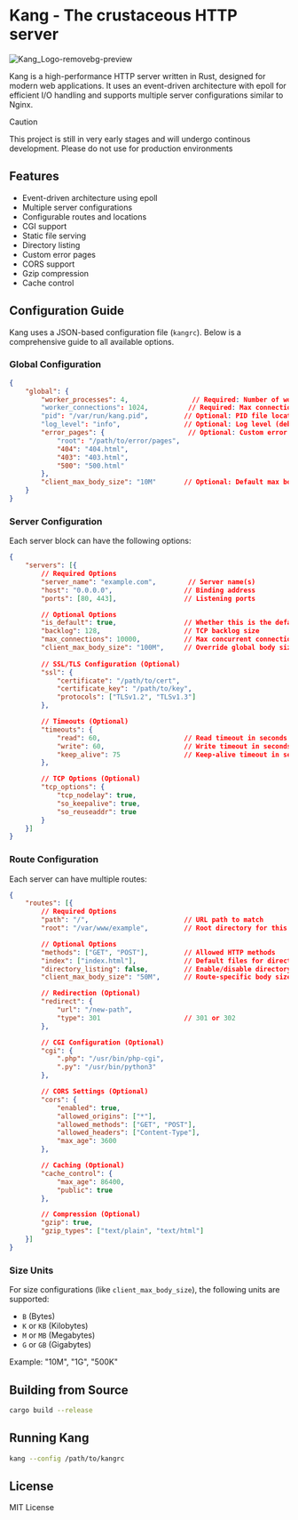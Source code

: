 # Kang - The crustaceous HTTP server 

![Kang_Logo-removebg-preview](https://github.com/user-attachments/assets/8a93db9c-2a76-4f85-a6f4-5811c023d848)

Kang is a high-performance HTTP server written in Rust, designed for modern web applications. It uses an event-driven architecture with epoll for efficient I/O handling and supports multiple server configurations similar to Nginx.

>[!CAUTION]
>This project is still in very early stages and will undergo continous development. Please do not use for production environments

## Features

- Event-driven architecture using epoll
- Multiple server configurations
- Configurable routes and locations
- CGI support
- Static file serving
- Directory listing
- Custom error pages
- CORS support
- Gzip compression
- Cache control

## Configuration Guide

Kang uses a JSON-based configuration file (`kangrc`). Below is a comprehensive guide to all available options.

### Global Configuration

```json
{
    "global": {
        "worker_processes": 4,                // Required: Number of worker processes
        "worker_connections": 1024,          // Required: Max connections per worker
        "pid": "/var/run/kang.pid",         // Optional: PID file location
        "log_level": "info",                // Optional: Log level (debug, info, warn, error)
        "error_pages": {                     // Optional: Custom error pages
            "root": "/path/to/error/pages",
            "404": "404.html",
            "403": "403.html",
            "500": "500.html"
        },
        "client_max_body_size": "10M"       // Optional: Default max body size
    }
}
```

### Server Configuration

Each server block can have the following options:

```json
{
    "servers": [{
        // Required Options
        "server_name": "example.com",        // Server name(s)
        "host": "0.0.0.0",                  // Binding address
        "ports": [80, 443],                 // Listening ports

        // Optional Options
        "is_default": true,                 // Whether this is the default server
        "backlog": 128,                     // TCP backlog size
        "max_connections": 10000,           // Max concurrent connections
        "client_max_body_size": "100M",     // Override global body size limit
        
        // SSL/TLS Configuration (Optional)
        "ssl": {
            "certificate": "/path/to/cert",
            "certificate_key": "/path/to/key",
            "protocols": ["TLSv1.2", "TLSv1.3"]
        },

        // Timeouts (Optional)
        "timeouts": {
            "read": 60,                     // Read timeout in seconds
            "write": 60,                    // Write timeout in seconds
            "keep_alive": 75                // Keep-alive timeout in seconds
        },

        // TCP Options (Optional)
        "tcp_options": {
            "tcp_nodelay": true,
            "so_keepalive": true,
            "so_reuseaddr": true
        }
    }]
}
```

### Route Configuration

Each server can have multiple routes:

```json
{
    "routes": [{
        // Required Options
        "path": "/",                        // URL path to match
        "root": "/var/www/example",         // Root directory for this route

        // Optional Options
        "methods": ["GET", "POST"],         // Allowed HTTP methods
        "index": ["index.html"],            // Default files for directories
        "directory_listing": false,         // Enable/disable directory listing
        "client_max_body_size": "50M",      // Route-specific body size limit

        // Redirection (Optional)
        "redirect": {
            "url": "/new-path",
            "type": 301                     // 301 or 302
        },

        // CGI Configuration (Optional)
        "cgi": {
            ".php": "/usr/bin/php-cgi",
            ".py": "/usr/bin/python3"
        },

        // CORS Settings (Optional)
        "cors": {
            "enabled": true,
            "allowed_origins": ["*"],
            "allowed_methods": ["GET", "POST"],
            "allowed_headers": ["Content-Type"],
            "max_age": 3600
        },

        // Caching (Optional)
        "cache_control": {
            "max_age": 86400,
            "public": true
        },

        // Compression (Optional)
        "gzip": true,
        "gzip_types": ["text/plain", "text/html"]
    }]
}
```

### Size Units

For size configurations (like `client_max_body_size`), the following units are supported:
- `B` (Bytes)
- `K` or `KB` (Kilobytes)
- `M` or `MB` (Megabytes)
- `G` or `GB` (Gigabytes)

Example: "10M", "1G", "500K"

## Building from Source

```bash
cargo build --release
```

## Running Kang

```bash
kang --config /path/to/kangrc
```

## License

MIT License
